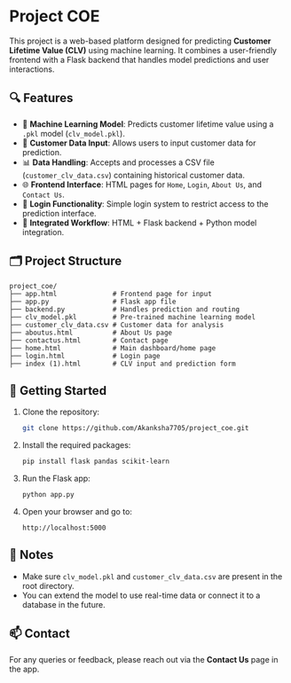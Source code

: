 
# Project COE

This project is a web-based platform designed for predicting **Customer Lifetime Value (CLV)** using machine learning. It combines a user-friendly frontend with a Flask backend that handles model predictions and user interactions.

## 🔍 Features

- 🧠 **Machine Learning Model**: Predicts customer lifetime value using a `.pkl` model (`clv_model.pkl`).
- 🧾 **Customer Data Input**: Allows users to input customer data for prediction.
- 📊 **Data Handling**: Accepts and processes a CSV file (`customer_clv_data.csv`) containing historical customer data.
- 🌐 **Frontend Interface**: HTML pages for `Home`, `Login`, `About Us`, and `Contact Us`.
- 🔐 **Login Functionality**: Simple login system to restrict access to the prediction interface.
- 🔁 **Integrated Workflow**: HTML + Flask backend + Python model integration.

## 🗂️ Project Structure

```
project_coe/
├── app.html              # Frontend page for input
├── app.py                # Flask app file
├── backend.py            # Handles prediction and routing
├── clv_model.pkl         # Pre-trained machine learning model
├── customer_clv_data.csv # Customer data for analysis
├── aboutus.html          # About Us page
├── contactus.html        # Contact page
├── home.html             # Main dashboard/home page
├── login.html            # Login page
├── index (1).html        # CLV input and prediction form
```

## 🚀 Getting Started

1. Clone the repository:
   ```bash
   git clone https://github.com/Akanksha7705/project_coe.git
   ```

2. Install the required packages:
   ```bash
   pip install flask pandas scikit-learn
   ```

3. Run the Flask app:
   ```bash
   python app.py
   ```

4. Open your browser and go to:
   ```
   http://localhost:5000
   ```

## 📌 Notes

- Make sure `clv_model.pkl` and `customer_clv_data.csv` are present in the root directory.
- You can extend the model to use real-time data or connect it to a database in the future.

## 📫 Contact

For any queries or feedback, please reach out via the **Contact Us** page in the app.
